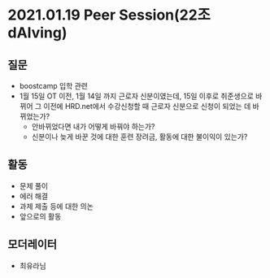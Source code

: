 # 2021.01.19 Peer Session(22조 dAIving)

## 질문

- boostcamp 입학 관련
- 1월 15일 OT 이전, 1월 14일 까지 근로자 신분이였는데, 15일 이후로 취준생으로 바뀌어 그 이전에 HRD.net에서 수강신청할 때 근로자 신분으로 신청이 되었는 데 바뀌었는가?
  - 안바뀌었다면 내가 어떻게 바꿔야 하는가?
  - 신분이나 늦게 바꾼 것에 대한 훈련 장려금, 활동에 대한 불이익이 있는가?
## 활동
- 문제 풀이
- 에러 해결
- 과제 제출 등에 대한 의논
- 앞으로의 활동

## 모더레이터

- 최유라님

